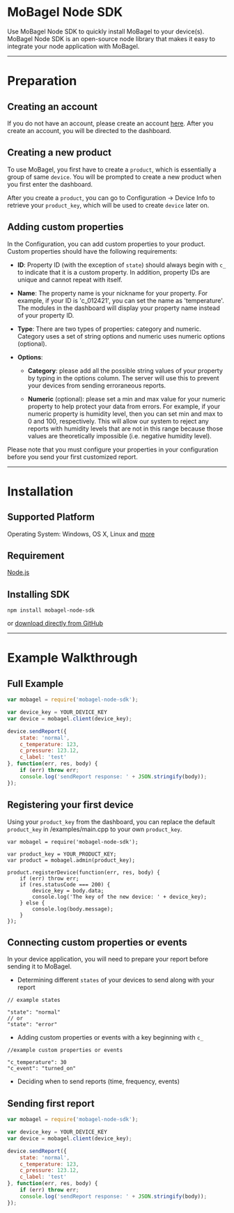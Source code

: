 # MoBagel Node SDK   
Use MoBagel Node SDK to quickly install MoBagel to your device(s). MoBagel Node SDK is an open-source node library that makes it easy to integrate your node application with MoBagel. 


---
# Preparation

## Creating an account
If you do not have an account, please create an account [here](https://app.mobagel.com/signup). After you create an account, you will be directed to the dashboard.

## Creating a new product  
To use MoBagel, you first have to create a `product`, which is essentially a group of same `device`. You will be prompted to create a new product when you first enter the dashboard.

After you create a `product`, you can go to Configuration -> Device Info to retrieve your `product_key`, which will be used to create `device` later on.

## Adding custom properties

In the Configuration, you can add custom properties to your product. Custom properties should have the following requirements:

* **ID**: Property ID (with the exception of `state`) should always begin with `c_` to indicate that it is a custom property. In addition, property IDs are unique and cannot repeat with itself.

* **Name**: The property name is your nickname for your property. For example, if your ID is 'c_012421', you can set the name as 'temperature'. The modules in the dashboard will display your property name instead of your property ID.

* **Type**: There are two types of properties: category and numeric. Category uses a set of string options and numeric uses numeric options (optional).

* **Options**:
    - **Category**: please add all the possible string values of your property by typing in the options column. The server will use this to prevent your devices from sending erroraneous reports.
    
    - **Numeric** (optional): please set a min and max value for your numeric property to help protect your data from errors. For example, if your numeric property is humidity level, then you can set min and max to 0 and 100, respectively. This will allow our system to reject any reports with humidity levels that are not in this range because those values are theoretically impossible (i.e. negative humidity level).

Please note that you must configure your properties in your configuration before you send your first customized report.


---
# Installation
## Supported Platform
Operating System: Windows, OS X, Linux and [more](https://nodejs.org/en/download/)

## Requirement
[Node.js](https://nodejs.org/)

## Installing SDK

```
npm install mobagel-node-sdk
```

or [download directly from GitHub](https://github.com/MOBAGEL/mobagel-node-sdk)


---
# Example Walkthrough
## Full Example

```javascript
var mobagel = require('mobagel-node-sdk');

var device_key = YOUR_DEVICE_KEY
var device = mobagel.client(device_key);

device.sendReport({
    state: 'normal',
    c_temperature: 123,
    c_pressure: 123.12,
    c_label: 'test'
}, function(err, res, body) {
    if (err) throw err;
    console.log('sendReport response: ' + JSON.stringify(body));
});
```
## Registering your first device

Using your `product_key` from the dashboard, you can replace the default `product_key` in /examples/main.cpp to your own `product_key`. 

```
var mobagel = require('mobagel-node-sdk');

var product_key = YOUR_PRODUCT_KEY;
var product = mobagel.admin(product_key);

product.registerDevice(function(err, res, body) {
    if (err) throw err;
    if (res.statusCode === 200) {
        device_key = body.data;
        console.log('The key of the new device: ' + device_key);
    } else {
        console.log(body.message);
    }
});

```

## Connecting custom properties or events

In your device application, you will need to prepare your report before sending it to MoBagel.

* Determining different `states` of your devices to send along with your report

```
// example states

"state": "normal"
// or
"state": "error"

```

* Adding custom properties or events with a key beginning with `c_`
    
```
//example custom properties or events

"c_temperature": 30
"c_event": "turned_on"
```

* Deciding when to send reports (time, frequency, events)

## Sending first report

```javascript
var mobagel = require('mobagel-node-sdk');

var device_key = YOUR_DEVICE_KEY
var device = mobagel.client(device_key);

device.sendReport({
    state: 'normal',
    c_temperature: 123,
    c_pressure: 123.12,
    c_label: 'test'
}, function(err, res, body) {
    if (err) throw err;
    console.log('sendReport response: ' + JSON.stringify(body));
});
```

